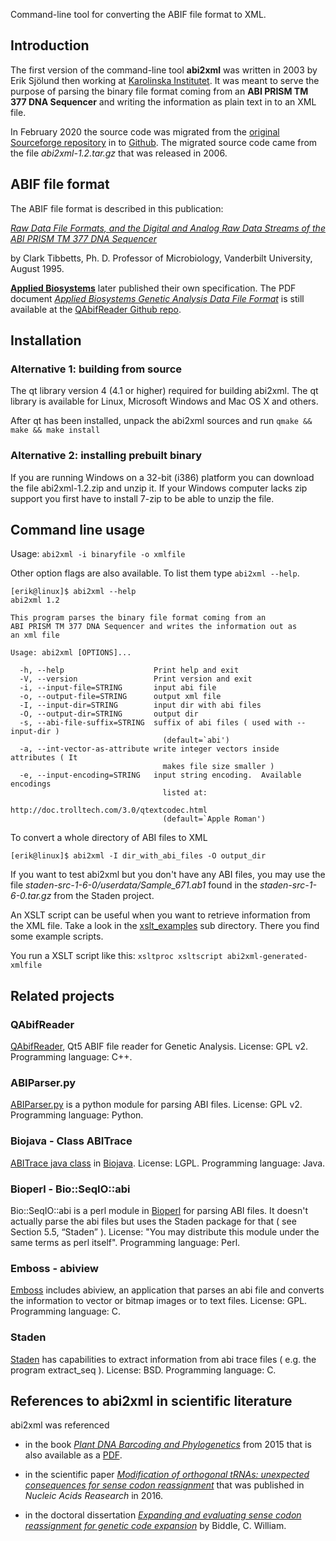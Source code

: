 Command-line tool for converting the ABIF file format to XML.

## Introduction

The first version of the command-line tool __abi2xml__ was written in 2003 by Erik Sjölund then working at [Karolinska Institutet](https://ki.se/en). It was meant to serve
the purpose of parsing the binary file format coming from an
__ABI PRISM TM 377 DNA Sequencer__ and writing the information as plain text in to an XML file.

In February 2020 the source code was migrated from the [original Sourceforge repository](https://sourceforge.net/projects/abi2xml/)
in to [Github](https://github.com/eriksjolund/abi2xml/). The migrated source code came from the file _abi2xml-1.2.tar.gz_
that was released in 2006.

## ABIF file format

The ABIF file format is described in this publication:

[_Raw Data File Formats,
and the Digital and Analog Raw Data Streams
of the ABI PRISM TM 377 DNA Sequencer_](http://www.cs.cmu.edu/afs/cs/project/genome/WWW/Papers/clark.html)

by Clark Tibbetts, Ph. D. Professor of Microbiology, Vanderbilt University, August 1995.

[__Applied Biosystems__](https://en.wikipedia.org/wiki/Applied_Biosystems) later published their own specification.
The PDF document [_Applied Biosystems Genetic Analysis Data File Format_](https://github.com/dridk/QAbifReader/blob/master/ABIF_File_Format.pdf) is still available at the [QAbifReader Github repo](https://github.com/dridk/QAbifReader/).

## Installation

### Alternative 1: building from source
The qt library version 4 (4.1 or higher) required for building abi2xml. The qt library is available for Linux, Microsoft Windows and Mac OS X and others.

After qt has been installed, unpack the abi2xml sources and run `qmake && make && make install`

### Alternative 2: installing prebuilt binary

If you are running Windows on a 32-bit (i386) platform you can download the file abi2xml-1.2.zip and unzip it. If your Windows computer lacks zip support you first have to install 7-zip to be able to unzip the file.

## Command line usage

Usage: `abi2xml -i binaryfile -o xmlfile`

Other option flags are also available. To list them type `abi2xml --help`.

```
[erik@linux]$ abi2xml --help
abi2xml 1.2

This program parses the binary file format coming from an
ABI PRISM TM 377 DNA Sequencer and writes the information out as
an xml file

Usage: abi2xml [OPTIONS]...

  -h, --help                    Print help and exit
  -V, --version                 Print version and exit
  -i, --input-file=STRING       input abi file
  -o, --output-file=STRING      output xml file
  -I, --input-dir=STRING        input dir with abi files
  -O, --output-dir=STRING       output dir
  -s, --abi-file-suffix=STRING  suffix of abi files ( used with --input-dir )
                                  (default=`abi')
  -a, --int-vector-as-attribute write integer vectors inside attributes ( It
                                  makes file size smaller )
  -e, --input-encoding=STRING   input string encoding.  Available encodings
                                  listed at:
                                  http://doc.trolltech.com/3.0/qtextcodec.html
                                  (default=`Apple Roman')
```


To convert a whole directory of ABI files to XML

```
[erik@linux]$ abi2xml -I dir_with_abi_files -O output_dir
```

If you want to test abi2xml but you don't have any ABI files, you may use the file _staden-src-1-6-0/userdata/Sample_671.ab1_ found in the _staden-src-1-6-0.tar.gz_ from the Staden project.

An XSLT script can be useful when you want to retrieve information from the XML file. 
Take a look in the [xslt_examples](xslt_examples) sub directory. There you find some example scripts.

You run a XSLT script like this:
`xsltproc xsltscript abi2xml-generated-xmlfile`

## Related projects

### QAbifReader

[QAbifReader](https://github.com/dridk/QAbifReader/), Qt5 ABIF file reader for Genetic Analysis. License: GPL v2. Programming language: C++.

### ABIParser.py

[ABIParser.py](https://www.bioinformatics.org/wiki/ABIParser.py) is a python module for parsing ABI files. License: GPL v2. Programming language: Python.

###  Biojava - Class ABITrace
[ABITrace java class](https://biojava.org/docs/api/org/biojava/nbio/core/sequence/io/ABITrace.html) in [Biojava](https://biojava.org/). License: LGPL. Programming language: Java.

### Bioperl - Bio::SeqIO::abi
Bio::SeqIO::abi is a perl module in [Bioperl](https://bioperl.org/) for parsing ABI files. It doesn't actually parse the abi files but uses the Staden package for that ( see Section 5.5, “Staden” ). License: "You may distribute this module under the same terms as perl itself". Programming language: Perl.

### Emboss - abiview
[Emboss](https://en.wikipedia.org/wiki/EMBOSS) includes abiview, an application that parses an abi file and converts the information to vector or bitmap images or to text files. License: GPL. Programming language: C.

### Staden
[Staden](https://en.wikipedia.org/wiki/Staden_Package) has capabilities to extract information from abi trace files ( e.g. the program extract_seq ). License: BSD. Programming language: C.

## References to abi2xml in scientific literature

abi2xml was referenced

* in the book
[_Plant DNA Barcoding and Phylogenetics_](https://www.amazon.com/Plant-DNA-Barcoding-Phylogenetics-Ajmal/dp/365928095X)
from  2015 that is also available as a [PDF](https://www.researchgate.net/profile/Mohammad_Ajmal_Ali/publication/310234163_Plant_DNA_Barcoding_and_Molecular_Phylogeny/links/582a649d08ae138f1bf34c2c/Plant-DNA-Barcoding-and-Molecular-Phylogeny.pdf).

* in the scientific paper [_Modification of orthogonal tRNAs: unexpected consequences for sense codon reassignment_](https://academic.oup.com/nar/article/44/21/10042/2290919) that was published
in _Nucleic Acids Reasearch_ in 2016.

* in the doctoral dissertation [_Expanding and evaluating sense codon reassignment for genetic code expansion_](https://hdl.handle.net/10217/183902) by Biddle, C. William.
